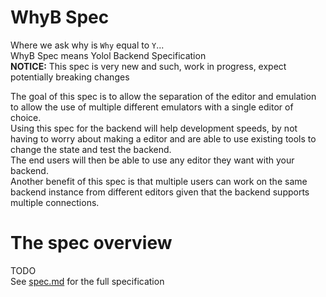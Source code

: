 # WhyB Spec
Where we ask why is `Why` equal to `Y`...  
WhyB Spec means Yolol Backend Specification  
**NOTICE:** This spec is very new and such, work in progress, expect potentially breaking changes  

The goal of this spec is to allow the separation of the editor and emulation to allow the use of multiple different emulators with a single editor of choice.  
Using this spec for the backend will help development speeds, by not having to worry about making a editor and are able to use existing tools to change the state and test the backend.  
The end users will then be able to use any editor they want with your backend.  
Another benefit of this spec is that multiple users can work on the same backend instance from different editors given that the backend supports multiple connections.  

# The spec overview
TODO  
See [spec.md](spec.md) for the full specification  
